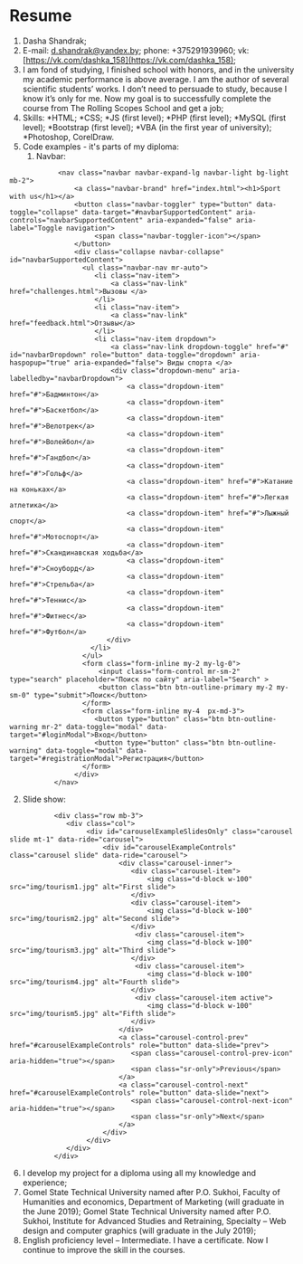# Resume

1. Dasha Shandrak;
2. E-mail: [d.shandrak@yandex.by](d.shandrak@yandex.by); phone: +375291939960; vk: [https://vk.com/dashka_158](https://vk.com/dashka_158);
3. I am fond of studying, I finished school with honors, and in the university my academic performance is above average. I am the author of several scientific students’ works. I don’t need to persuade to study, because I know it’s only for me. Now my goal is to successfully complete the course from The Rolling Scopes School and get a job;
4. Skills:
     *HTML;
     *CSS;
     *JS (first level);
     *PHP (first level);
     *MySQL (first level);
     *Bootstrap (first level);
     *VBA (in the first year of university);
     *Photoshop, CorelDraw.
5. Code examples - it's parts of my diploma:
   1. Navbar:
```
            <nav class="navbar navbar-expand-lg navbar-light bg-light mb-2">
                <a class="navbar-brand" href="index.html"><h1>Sport with us</h1></a>
                <button class="navbar-toggler" type="button" data-toggle="collapse" data-target="#navbarSupportedContent" aria-controls="navbarSupportedContent" aria-expanded="false" aria-label="Toggle navigation">
                     <span class="navbar-toggler-icon"></span>
                </button>
                <div class="collapse navbar-collapse" id="navbarSupportedContent">
                  <ul class="navbar-nav mr-auto">
                     <li class="nav-item">
                         <a class="nav-link" href="challenges.html">Вызовы </a>
                     </li>
                     <li class="nav-item">
                         <a class="nav-link" href="feedback.html">Отзывы</a>
                     </li>
                     <li class="nav-item dropdown">
                         <a class="nav-link dropdown-toggle" href="#" id="navbarDropdown" role="button" data-toggle="dropdown" aria-haspopup="true" aria-expanded="false"> Виды спорта </a>
                         <div class="dropdown-menu" aria-labelledby="navbarDropdown">
                             <a class="dropdown-item" href="#">Бадминтон</a>
                             <a class="dropdown-item" href="#">Баскетбол</a>
                             <a class="dropdown-item" href="#">Велотрек</a>
                             <a class="dropdown-item" href="#">Волейбол</a>
                             <a class="dropdown-item" href="#">Гандбол</a>
                             <a class="dropdown-item" href="#">Гольф</a>
                             <a class="dropdown-item" href="#">Катание на коньках</a>
                             <a class="dropdown-item" href="#">Легкая атлетика</a>
                             <a class="dropdown-item" href="#">Лыжный спорт</a>
                             <a class="dropdown-item" href="#">Мотоспорт</a>
                             <a class="dropdown-item" href="#">Скандинавская ходьба</a>
                             <a class="dropdown-item" href="#">Сноуборд</a>
                             <a class="dropdown-item" href="#">Стрельба</a>
                             <a class="dropdown-item" href="#">Теннис</a>
                             <a class="dropdown-item" href="#">Фитнес</a>
                             <a class="dropdown-item" href="#">Футбол</a>
                        </div>
                    </li> 
                  </ul>
                  <form class="form-inline my-2 my-lg-0">
                      <input class="form-control mr-sm-2" type="search" placeholder="Поиск по сайту" aria-label="Search" >
                      <button class="btn btn-outline-primary my-2 my-sm-0" type="submit">Поиск</button>
                  </form>
                  <form class="form-inline my-4  px-md-3">
                     <button type="button" class="btn btn-outline-warning mr-2" data-toggle="modal" data-target="#loginModal">Вход</button>
                     <button type="button" class="btn btn-outline-warning" data-toggle="modal" data-target="#registrationModal">Регистрация</button>
                  </form>
                </div> 
           </nav>
```
   2. Slide show:
```
           <div class="row mb-3">
              <div class="col">
                   <div id="carouselExampleSlidesOnly" class="carousel slide mt-1" data-ride="carousel">
                       <div id="carouselExampleControls" class="carousel slide" data-ride="carousel">
                           <div class="carousel-inner">
                              <div class="carousel-item">
                                  <img class="d-block w-100" src="img/tourism1.jpg" alt="First slide">
                              </div>
                              <div class="carousel-item">
                                  <img class="d-block w-100" src="img/tourism2.jpg" alt="Second slide">
                              </div>
                               <div class="carousel-item">
                                  <img class="d-block w-100" src="img/tourism3.jpg" alt="Third slide">
                              </div>
                               <div class="carousel-item">
                                  <img class="d-block w-100" src="img/tourism4.jpg" alt="Fourth slide">
                              </div>
                               <div class="carousel-item active">
                                  <img class="d-block w-100" src="img/tourism5.jpg" alt="Fifth slide">
                              </div>
                           </div>
                           <a class="carousel-control-prev" href="#carouselExampleControls" role="button" data-slide="prev">
                              <span class="carousel-control-prev-icon" aria-hidden="true"></span>
                              <span class="sr-only">Previous</span>
                           </a>
                           <a class="carousel-control-next" href="#carouselExampleControls" role="button" data-slide="next">
                              <span class="carousel-control-next-icon" aria-hidden="true"></span>
                              <span class="sr-only">Next</span>
                           </a>
                       </div>
                   </div>
              </div>
           </div>
```
6. I develop my project for a diploma using all my knowledge and experience;
7. Gomel State Technical University named after P.O. Sukhoi, Faculty of Humanities and economics, Department of Marketing (will graduate in the June 2019); Gomel State Technical University named after P.O. Sukhoi, Institute for Advanced Studies and Retraining, Specialty – Web design and computer graphics (will graduate in the July 2019);
8. English proficiency level – Intermediate. I have a certificate. Now I continue to improve the skill in the courses.